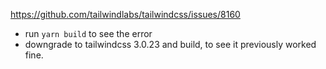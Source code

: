 https://github.com/tailwindlabs/tailwindcss/issues/8160

- run `yarn build` to see the error
- downgrade to tailwindcss 3.0.23 and build, to see it previously worked fine.
